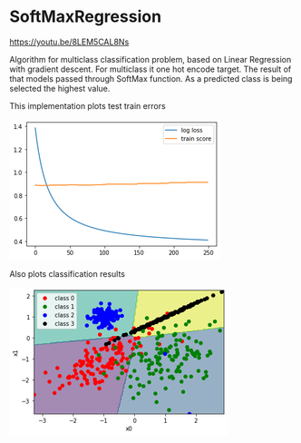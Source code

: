 # SoftMaxRegression

https://youtu.be/8LEM5CAL8Ns

Algorithm for multiclass classification problem, based on Linear Regression with gradient descent.
For multiclass it one hot encode target. The result of that models passed through SoftMax function.
As a predicted class is being selected the highest value.

This implementation plots test train errors

![picture 1](error.png)

Also plots classification results

![picture 2](classification.png)